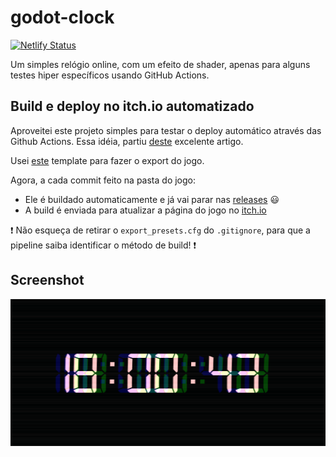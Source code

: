 # godot-clock

[![Netlify Status](https://api.netlify.com/api/v1/badges/269faabf-b19b-47b9-bf98-0747b9183dc6/deploy-status)](https://app.netlify.com/sites/godot-clock/deploys)

Um simples relógio online, com um efeito de shader, apenas para alguns testes hiper específicos usando GitHub Actions.

## Build e deploy no itch.io automatizado

Aproveitei este projeto simples para testar o deploy automático através das Github Actions. Essa idéia, partiu [deste](https://saltares.com/continuous-delivery-pipeline-for-godot-and-itch.io/) excelente artigo.

Usei [este](https://github.com/firebelley/godot-export) template para fazer o export do jogo.

Agora, a cada commit feito na pasta do jogo: 
- Ele é buildado automaticamente e já vai parar nas [releases](https://github.com/renanstd/godot-clock/releases) 😃
- A build é enviada para atualizar a página do jogo no [itch.io](https://itch.io/)

❗ Não esqueça de retirar o `export_presets.cfg` do `.gitignore`, para que a pipeline saiba identificar o método de build! ❗

## Screenshot

![screenshot](https://github.com/renanstd/godot-clock/blob/main/Images/clock.png)
